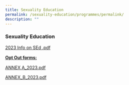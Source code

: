 ```yaml
---
title: Sexuality Education
permalink: /sexuality-education/programmes/permalink/
description: ""
---
```

### Sexuality Education

[2023 Info on SEd .pdf](/files/2023%20Info%20on%20SEd%20.pdf)

<p style="line-height: 19.6px;"><b><u>Opt Out forms:</u></b></p>

[ANNEX A_2023.pdf](/files/ANNEX%20A_2023.pdf) 

[ANNEX_B_2023.pdf](/files/ANNEX_B_2023.pdf)